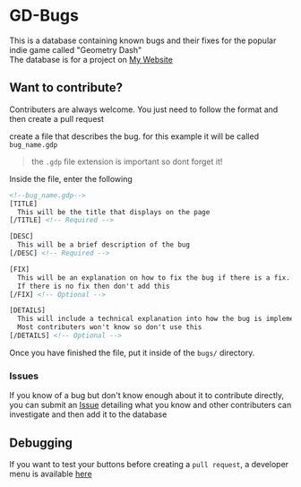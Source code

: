 # GD-Bugs

This is a database containing known bugs and their fixes for the popular indie game called "Geometry Dash"  
The database is for a project on [My Website](https://wyliemaster.github.io/projects/bugs/)

## Want to contribute?

Contributers are always welcome. You just need to follow the format and then create a pull request

create a file that describes the bug. for this example it will be called `bug_name.gdp`

> the `.gdp` file extension is important so dont forget it!

Inside the file, enter the following

```html
<!--bug_name.gdp-->
[TITLE]
  This will be the title that displays on the page
[/TITLE] <!-- Required -->

[DESC]
  This will be a brief description of the bug
[/DESC] <!-- Required -->

[FIX]
  This will be an explanation on how to fix the bug if there is a fix. 
  If there is no fix then don't add this
[/FIX] <!-- Optional -->

[DETAILS]
  This will include a technical explanation into how the bug is implemented for nerds. 
  Most contributers won't know so don't use this
[/DETAILS] <!-- Optional -->
```

Once you have finished the file, put it inside of the `bugs/` directory.

### Issues

If you know of a bug but don't know enough about it to contribute directly, you can submit an [Issue](https://github.com/Wyliemaster/GD-Bugs/issues) detailing what you know and other contributers can investigate and then add it to the database

## Debugging

If you want to test your buttons before creating a `pull request`, a developer menu is available [here](https://wyliemaster.github.io/projects/bugs/debug.html)
